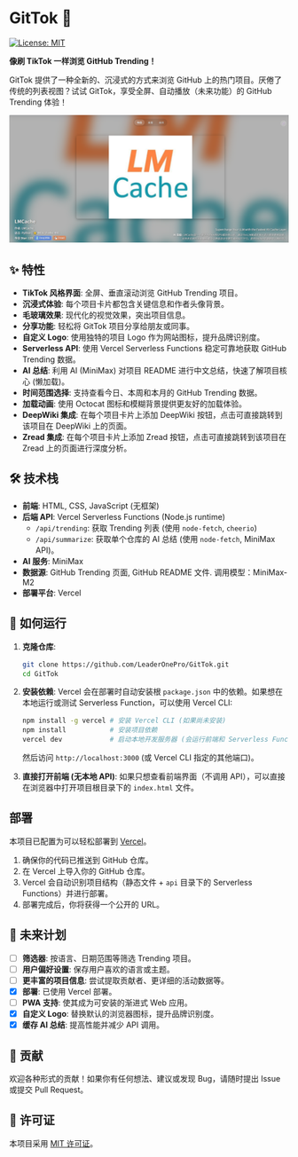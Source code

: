 # GitTok 🚀

[![License: MIT](https://img.shields.io/badge/License-MIT-yellow.svg)](https://opensource.org/licenses/MIT)

**像刷 TikTok 一样浏览 GitHub Trending！**

GitTok 提供了一种全新的、沉浸式的方式来浏览 GitHub 上的热门项目。厌倦了传统的列表视图？试试 GitTok，享受全屏、自动播放（未来功能）的 GitHub Trending 体验！

![GitTok Screenshot](screenshot.png)

## ✨ 特性

*   **TikTok 风格界面**: 全屏、垂直滚动浏览 GitHub Trending 项目。
*   **沉浸式体验**: 每个项目卡片都包含关键信息和作者头像背景。
*   **毛玻璃效果**: 现代化的视觉效果，突出项目信息。
*   **分享功能**: 轻松将 GitTok 项目分享给朋友或同事。
*   **自定义 Logo**: 使用独特的项目 Logo 作为网站图标，提升品牌识别度。
*   **Serverless API**: 使用 Vercel Serverless Functions 稳定可靠地获取 GitHub Trending 数据。
*   **AI 总结**: 利用 AI (MiniMax) 对项目 README 进行中文总结，快速了解项目核心 (懒加载)。
*   **时间范围选择**: 支持查看今日、本周和本月的 GitHub Trending 数据。
*   **加载动画**: 使用 Octocat 图标和模糊背景提供更友好的加载体验。
*   **DeepWiki 集成**: 在每个项目卡片上添加 DeepWiki 按钮，点击可直接跳转到该项目在 DeepWiki 上的页面。
*   **Zread 集成**: 在每个项目卡片上添加 Zread 按钮，点击可直接跳转到该项目在 Zread 上的页面进行深度分析。

## 🛠️ 技术栈

*   **前端**: HTML, CSS, JavaScript (无框架)
*   **后端 API**: Vercel Serverless Functions (Node.js runtime)
    *   `/api/trending`: 获取 Trending 列表 (使用 `node-fetch`, `cheerio`)
    *   `/api/summarize`: 获取单个仓库的 AI 总结 (使用 `node-fetch`, MiniMax API)。
*   **AI 服务**: MiniMax
*   **数据源**: GitHub Trending 页面, GitHub README 文件. 调用模型：MiniMax-M2
*   **部署平台**: Vercel

## 🚀 如何运行

1.  **克隆仓库**:
    ```bash
    git clone https://github.com/LeaderOnePro/GitTok.git
    cd GitTok
    ```

2.  **安装依赖**:
    Vercel 会在部署时自动安装根 `package.json` 中的依赖。如果想在本地运行或测试 Serverless Function，可以使用 Vercel CLI:
    ```bash
    npm install -g vercel # 安装 Vercel CLI (如果尚未安装)
    npm install           # 安装项目依赖
    vercel dev            # 启动本地开发服务器 (会运行前端和 Serverless Function)
    ```
    然后访问 `http://localhost:3000` (或 Vercel CLI 指定的其他端口)。

3.  **直接打开前端 (无本地 API)**:
    如果只想查看前端界面（不调用 API），可以直接在浏览器中打开项目根目录下的 `index.html` 文件。

## 部署

本项目已配置为可以轻松部署到 [Vercel](https://vercel.com/)。

1.  确保你的代码已推送到 GitHub 仓库。
2.  在 Vercel 上导入你的 GitHub 仓库。
3.  Vercel 会自动识别项目结构（静态文件 + `api` 目录下的 Serverless Functions）并进行部署。
4.  部署完成后，你将获得一个公开的 URL。

## 📝 未来计划

*   [ ] **筛选器**: 按语言、日期范围等筛选 Trending 项目。
*   [ ] **用户偏好设置**: 保存用户喜欢的语言或主题。
*   [ ] **更丰富的项目信息**: 尝试提取贡献者、更详细的活动数据等。
*   [x] **部署**: 已使用 Vercel 部署。
*   [ ] **PWA 支持**: 使其成为可安装的渐进式 Web 应用。
*   [x] **自定义 Logo**: 替换默认的浏览器图标，提升品牌识别度。
*   [x] **缓存 AI 总结**: 提高性能并减少 API 调用。

## 🤝 贡献

欢迎各种形式的贡献！如果你有任何想法、建议或发现 Bug，请随时提出 Issue 或提交 Pull Request。

## 📄 许可证

本项目采用 [MIT 许可证](LICENSE)。
